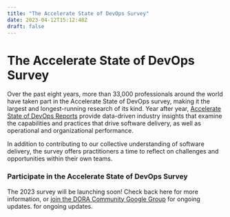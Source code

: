 ```yaml
---
title: "The Accelerate State of DevOps Survey"
date: 2023-04-12T15:12:48Z
draft: false
---
```


# The Accelerate State of DevOps Survey
Over the past eight years, more than 33,000 professionals around the world have taken part in the Accelerate State of DevOps survey, making it the largest and longest-running research of its kind. Year after year, [Accelerate State of DevOps Reports](/publications/) provide data-driven industry insights that examine the capabilities and practices that drive software delivery, as well as operational and organizational performance.

In addition to contributing to our collective understanding of software delivery, the survey offers practitioners a time to reflect on challenges and opportunities within their own teams.

### Participate in the Accelerate State of DevOps Survey
The 2023 survey will be launching soon! Check back here for more information, or [join the DORA Community Google Group](https://dora.community) for ongoing updates. for ongoing updates.